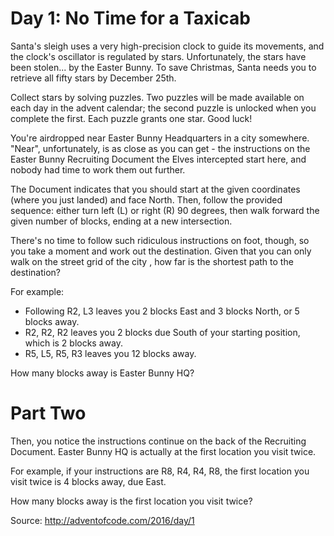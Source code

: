 Day 1: No Time for a Taxicab
============================

Santa's sleigh uses a very high-precision clock to guide its movements, and the
clock's oscillator is regulated by stars. Unfortunately, the stars have been
stolen... by the Easter Bunny.  To save Christmas, Santa needs you to retrieve
all fifty stars by December 25th.

Collect stars by solving puzzles.  Two puzzles will be made available on each
day in the advent calendar; the second puzzle is unlocked when you complete the
first.  Each puzzle grants one star. Good luck!

You're airdropped near Easter Bunny Headquarters in a city somewhere.  "Near",
unfortunately, is as close as you can get - the instructions on the Easter Bunny
Recruiting Document the Elves intercepted start here, and nobody had time to
work them out further.

The Document indicates that you should start at the given coordinates (where you
just landed) and face North.  Then, follow the provided sequence: either turn
left (L) or right (R) 90 degrees, then walk forward the given number of blocks,
ending at a new intersection.

There's no time to follow such ridiculous instructions on foot, though, so you
take a moment and work out the destination.  Given that you can only walk on the
street grid of the city , how far is the shortest path to the destination?

For example:
- Following R2, L3 leaves you 2 blocks East and 3 blocks North, or 5 blocks
  away.
- R2, R2, R2 leaves you 2 blocks due South of your starting position, which is
  2 blocks away.
- R5, L5, R5, R3 leaves you 12 blocks away.

How many blocks away is Easter Bunny HQ?

Part Two
========

Then, you notice the instructions continue on the back of the Recruiting
Document. Easter Bunny HQ is actually at the first location you visit twice.

For example, if your instructions are R8, R4, R4, R8, the first location you
visit twice is 4 blocks away, due East.

How many blocks away is the first location you visit twice?

Source: http://adventofcode.com/2016/day/1